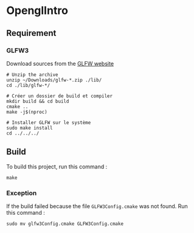 # OpenglIntro

## Requirement 

### GLFW3 

Download sources from the [GLFW website](https://www.glfw.org/download.html)
```
# Unzip the archive
unzip ~/Downloads/glfw-*.zip ./lib/
cd ./lib/glfw-*/

# Créer un dossier de build et compiler
mkdir build && cd build
cmake ..
make -j$(nproc)

# Installer GLFW sur le système
sudo make install
cd ../../../
```



## Build

To build this project, run this command : 
```
make
```

### Exception

If the build failed because the file `GLFW3Config.cmake` was not found. Run this command : 
```
sudo mv glfw3Config.cmake GLFW3Config.cmake
```
